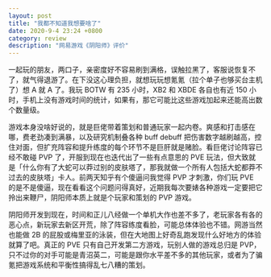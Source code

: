 ```yaml
---
layout: post
title: "我都不知道我想要啥了"
date: 2020-9-4 23:24 +0800
category: review
description: "网易游戏《阴阳师》评价"
---
```


一起玩的朋友，两口子，亲密度好不容易刷到满格，误触拉黑了，客服说恢复不了，就气得退游了。在下没这心理负担，就想玩玩想氪氪（拉个单子也够买台主机了）想 A 就 A 了。我玩 BOTW 有 235 小时，XB2 和 XBDE 各自也有近 150 小时，手机上没有游戏时间的统计，如果有，那它可能比这些游戏加起来还能高出数个数量级。

游戏本身没啥好说的，就是巨佬带着策划和普通玩家一起内卷。爽感和打击感在哪，费老劲凑到满暴，以及研究机制叠各种 buff debuff 把伤害数字越刷越高，控住对面，但扩充阵容和提升练度的每个环节不是巨肝就是赌脸。看巨佬讨论阵容已经不敢碰 PVP 了，开服到现在也迭代出了一些有点意思的 PVE 玩法，但大致就是「什么你有了大蛇可以莽过别的皮肤塔了，那我就做一个所有人包括大蛇都莽不过去的皮肤塔」卡人。前两天知乎有个傻逼问我觉得 PVP 才刺激，你们玩 PVE 的是不是傻逼，现在看看这个问题问得真好，近期我每次要婊各种游戏一定要把它拎出来鞭尸，阴阳师本质上就是个玩家和策划的 PVP 游戏。

阴阳师开发到现在，时间和正儿八经做一个单机大作也差不多了，老玩家各有各的恶心点，新玩家去新区开荒，除了阵容练度看脸，可能总体体验也不错。网游当然也能做 2B 的屁股或梅里亚的泳装，但在大地图上好奇乱跑发现什么好地方的体验就算了吧。真正的 PVE 只有自己开发第二方游戏，玩别人做的游戏总归是 PVP，只不过你的对手可能是青沼英二，可能是跟你水平差不多的其他玩家，或者为了骗氪把游戏系统和平衡性搞得乱七八糟的策划。
